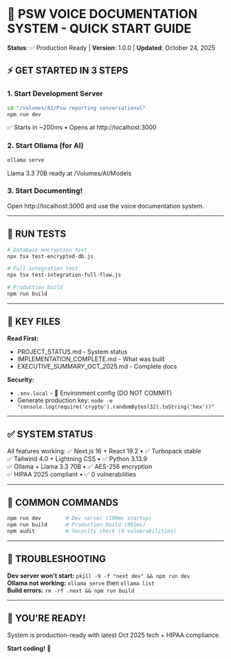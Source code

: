 # 🚀 PSW VOICE DOCUMENTATION SYSTEM - QUICK START GUIDE

**Status**: ✅ Production Ready | **Version**: 1.0.0 | **Updated**: October 24, 2025

## ⚡ GET STARTED IN 3 STEPS

### 1. Start Development Server
```bash
cd "/Volumes/AI/Psw reporting conversational"
npm run dev
```
✅ Starts in ~200ms • Opens at http://localhost:3000

### 2. Start Ollama (for AI)
```bash
ollama serve
```
Llama 3.3 70B ready at /Volumes/AI/Models

### 3. Start Documenting!
Open http://localhost:3000 and use the voice documentation system.

---

## 🧪 RUN TESTS

```bash
# Database encryption test
npx tsx test-encrypted-db.js

# Full integration test
npx tsx test-integration-full-flow.js

# Production build
npm run build
```

---

## 📁 KEY FILES

**Read First:**
- PROJECT_STATUS.md - System status
- IMPLEMENTATION_COMPLETE.md - What was built
- EXECUTIVE_SUMMARY_OCT_2025.md - Complete docs

**Security:**
- `.env.local` - 🔐 Environment config (DO NOT COMMIT)
- Generate production key: `node -e "console.log(require('crypto').randomBytes(32).toString('hex'))"`

---

## ✅ SYSTEM STATUS

All features working:
✅ Next.js 16 + React 19.2 • ✅ Turbopack stable  
✅ Tailwind 4.0 + Lightning CSS • ✅ Python 3.13.9  
✅ Ollama + Llama 3.3 70B • ✅ AES-256 encryption  
✅ HIPAA 2025 compliant • ✅ 0 vulnerabilities  

---

## 🎯 COMMON COMMANDS

```bash
npm run dev        # Dev server (199ms startup)
npm run build      # Production build (991ms)
npm audit          # Security check (0 vulnerabilities)
```

---

## 🚨 TROUBLESHOOTING

**Dev server won't start:** `pkill -9 -f "next dev" && npm run dev`  
**Ollama not working:** `ollama serve` then `ollama list`  
**Build errors:** `rm -rf .next && npm run build`

---

## 🎊 YOU'RE READY!

System is production-ready with latest Oct 2025 tech + HIPAA compliance.

**Start coding!** 🚀
